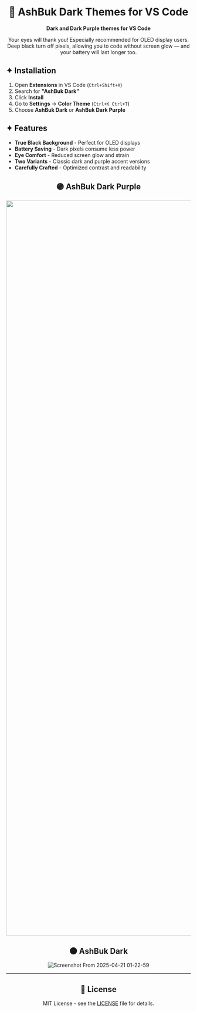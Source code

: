<div align="center">

# 🌙 AshBuk Dark Themes for VS Code

**Dark and Dark Purple themes for VS Code**

Your eyes will thank you! Especially recommended for OLED display users.  
Deep black turn off pixels, allowing you to code without screen glow — and your battery will last longer too.

</div>

## ✦ Installation

1. Open **Extensions** in VS Code (`Ctrl+Shift+X`)
2. Search for **"AshBuk Dark"**
3. Click **Install**
4. Go to **Settings** → **Color Theme** (`Ctrl+K Ctrl+T`)
5. Choose **AshBuk Dark** or **AshBuk Dark Purple**

## ✦ Features

- **True Black Background** - Perfect for OLED displays
- **Battery Saving** - Dark pixels consume less power
- **Eye Comfort** - Reduced screen glow and strain
- **Two Variants** - Classic dark and purple accent versions
- **Carefully Crafted** - Optimized contrast and readability

<div align="center">

## 🟣 AshBuk Dark Purple

<img width="3200" height="2000" alt="dark-purple" src="https://github.com/user-attachments/assets/ea516e6f-4198-468a-bb0b-15853aab0216" />

## 🌑 AshBuk Dark  
![Screenshot From 2025-04-21 01-22-59](https://github.com/user-attachments/assets/470aa8af-31ec-4b16-a5d4-e05094b8943c)

</div>

---

<div align="center">

## 📄 License

MIT License - see the [LICENSE](LICENSE.txt) file for details.

</div>
